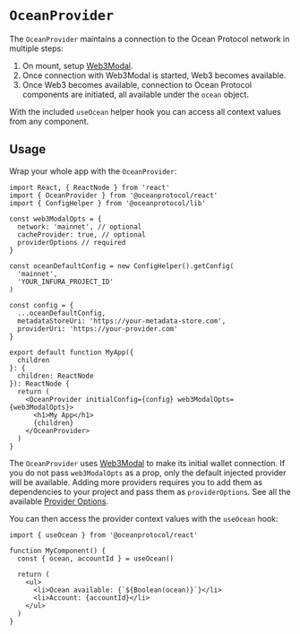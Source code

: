 # `OceanProvider`

The `OceanProvider` maintains a connection to the Ocean Protocol network in multiple steps:

1. On mount, setup [Web3Modal](https://github.com/Web3Modal/).
2. Once connection with Web3Modal is started, Web3 becomes available.
3. Once Web3 becomes available, connection to Ocean Protocol components are initiated, all available under the `ocean` object.

With the included `useOcean` helper hook you can access all context values from any component.

## Usage

Wrap your whole app with the `OceanProvider`:

```tsx
import React, { ReactNode } from 'react'
import { OceanProvider } from '@oceanprotocol/react'
import { ConfigHelper } from '@oceanprotocol/lib'

const web3ModalOpts = {
  network: 'mainnet', // optional
  cacheProvider: true, // optional
  providerOptions // required
}

const oceanDefaultConfig = new ConfigHelper().getConfig(
  'mainnet',
  'YOUR_INFURA_PROJECT_ID'
)

const config = {
  ...oceanDefaultConfig,
  metadataStoreUri: 'https://your-metadata-store.com',
  providerUri: 'https://your-provider.com'
}

export default function MyApp({
  children
}: {
  children: ReactNode
}): ReactNode {
  return (
    <OceanProvider initialConfig={config} web3ModalOpts={web3ModalOpts}>
      <h1>My App</h1>
      {children}
    </OceanProvider>
  )
}
```

The `OceanProvider` uses [Web3Modal](https://github.com/Web3Modal/) to make its initial wallet connection. If you do not pass `web3ModalOpts` as a prop, only the default injected provider will be available. Adding more providers requires you to add them as dependencies to your project and pass them as `providerOptions`. See all the available [Provider Options](https://github.com/Web3Modal/web3modal#provider-options).

You can then access the provider context values with the `useOcean` hook:

```tsx
import { useOcean } from '@oceanprotocol/react'

function MyComponent() {
  const { ocean, accountId } = useOcean()

  return (
    <ul>
      <li>Ocean available: {`${Boolean(ocean)}`}</li>
      <li>Account: {accountId}</li>
    </ul>
  )
}
```
